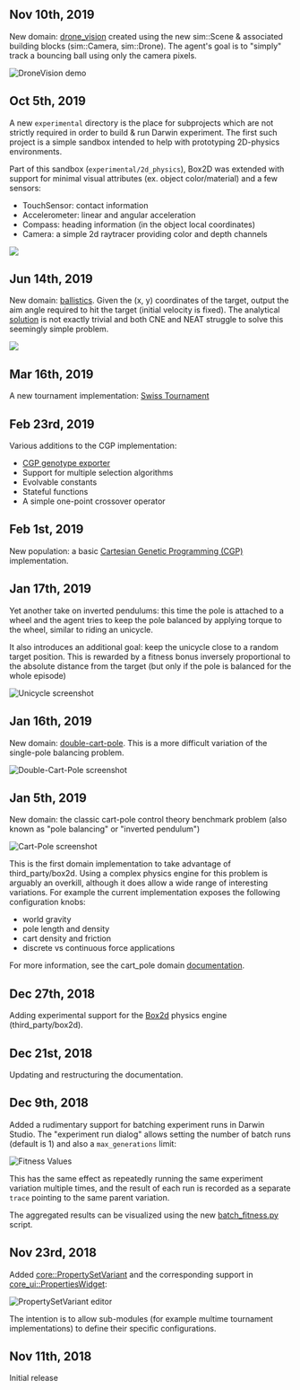 
## Nov 10th, 2019

New domain: [drone_vision][8] created using the new sim::Scene & associated building
blocks (sim::Camera, sim::Drone). The agent's goal is to "simply" track a bouncing ball
using only the camera pixels.

![DroneVision demo](docs/images/drone_vision_demo.gif)

## Oct 5th, 2019

A new `experimental` directory is the place for subprojects which are not strictly
required in order to build & run Darwin experiment. The first such project is a simple
sandbox intended to help with prototyping 2D-physics environments. 

Part of this sandbox (`experimental/2d_physics`), Box2D was extended with support for 
minimal visual attributes (ex. object color/material) and a few sensors:

- TouchSensor: contact information
- Accelerometer: linear and angular acceleration
- Compass: heading information (in the object local coordinates)
- Camera: a simple 2d raytracer providing color and depth channels

![](docs/images/2d_physics.png)

## Jun 14th, 2019

New domain: [ballistics][6]. Given the (x, y) coordinates of the target, output the aim
angle required to hit the target (initial velocity is fixed). The analytical [solution][7]
is not exactly trivial and both CNE and NEAT struggle to solve this seemingly simple 
problem.

![](docs/images/ballistics_demo.gif)

## Mar 16th, 2019

A new tournament implementation: [Swiss Tournament][5]

## Feb 23rd, 2019

Various additions to the CGP implementation:
- [CGP genotype exporter](scripts/docs/scripts.md#cgp_genotype_exporterpy)
- Support for multiple selection algorithms
- Evolvable constants
- Stateful functions
- A simple one-point crossover operator

## Feb 1st, 2019

New population: a basic [Cartesian Genetic Programming (CGP)](https://www.cartesiangp.com)
implementation.

## Jan 17th, 2019

Yet another take on inverted pendulums: this time the pole is attached to a wheel
and the agent tries to keep the pole balanced by applying torque to the wheel, similar
to riding an unicycle.

It also introduces an additional goal: keep the unicycle close to a random target
position. This is rewarded by a fitness bonus inversely proportional to the absolute
distance from the target (but only if the pole is balanced for the whole episode)

![Unicycle screenshot](docs/images/unicycle_sandbox.png)

## Jan 16th, 2019

New domain: [double-cart-pole][4]. This is a more difficult variation of the single-pole
balancing problem.

![Double-Cart-Pole screenshot](docs/images/double_cart_pole_sandbox.png)

## Jan 5th, 2019

New domain: the classic cart-pole control theory benchmark problem (also known as "pole
balancing" or "inverted pendulum")

![Cart-Pole screenshot](docs/images/cart_pole_sandbox.png)

This is the first domain implementation to take advantage of third_party/box2d. Using a 
complex physics engine for this problem is arguably an overkill, although it does allow
a wide range of interesting variations. For example the current implementation exposes the
following configuration knobs:

- world gravity
- pole length and density
- cart density and friction
- discrete vs continuous force applications

For more information, see the cart_pole domain
[documentation][3].

## Dec 27th, 2018

Adding experimental support for the [Box2d](http://box2d.org) physics engine 
(third_party/box2d).

## Dec 21st, 2018

Updating and restructuring the documentation.

## Dec 9th, 2018

Added a rudimentary support for batching experiment runs in Darwin Studio. The
"experiment run dialog" allows setting the number of batch runs (default is 1) and
also a `max_generations` limit:

![Fitness Values](docs/images/batch_run_dialog.png)

This has the same effect as repeatedly running the same experiment variation multiple
times, and the result of each run is recorded as a separate `trace` pointing to the same
parent variation.

The aggregated results can be visualized using the new 
[batch_fitness.py](scripts/docs/scripts.md#batch_fitnesspy) script.

## Nov 23rd, 2018

Added [core::PropertySetVariant<TAG>][1] and the corresponding support in
[core_ui::PropertiesWidget][2]:

![PropertySetVariant editor](docs/images/property_set_variant.png)

The intention is to allow sub-modules (for example multime tournament 
implementations) to define their specific configurations.

## Nov 11th, 2018

Initial release

[1]: https://tlemo.github.io/darwin/classcore_1_1_property_set_variant.html
[2]: https://tlemo.github.io/darwin/classcore__ui_1_1_properties_widget.html
[3]: https://tlemo.github.io/darwin/classcart__pole_1_1_cart_pole.html
[4]: https://tlemo.github.io/darwin/classdouble__cart__pole_1_1_double_cart_pole.html
[5]: https://tlemo.github.io/darwin/classtournament_1_1_swiss_tournament.html
[6]: https://tlemo.github.io/darwin/classballistics_1_1_ballistics.html
[7]: https://en.wikipedia.org/wiki/Projectile_motion
[8]: https://tlemo.github.io/darwin/classdrone__vision_1_1_drone_vision.html